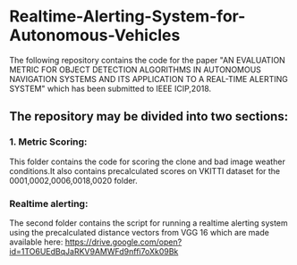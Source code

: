 # Realtime-Alerting-System-for-Autonomous-Vehicles
The following repository contains the code for the paper "AN EVALUATION METRIC FOR OBJECT DETECTION ALGORITHMS IN AUTONOMOUS NAVIGATION SYSTEMS AND ITS APPLICATION TO A REAL-TIME ALERTING SYSTEM" which has been submitted to IEEE ICIP,2018.

## The repository may be divided into two sections:
### 1. Metric Scoring:
This folder contains the code for scoring the clone and bad image weather conditions.It also contains precalculated scores on VKITTI dataset for the 0001,0002,0006,0018,0020 folder.

### Realtime alerting: 
The second folder contains the script for running a realtime alerting system using the precalculated distance vectors from VGG 16 which are made available here:
https://drive.google.com/open?id=1TO6UEdBqJaRKV9AMWFd9nffi7oXk09Bk

